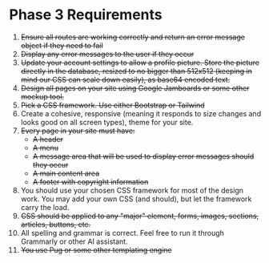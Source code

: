 # Phase 3 Requirements
1. ~~Ensure all routes are working correctly and return an error message object if they need to fail~~
2. ~~Display any error messages to the user if they occur~~
3. ~~Update your account settings to allow a profile picture. Store the picture directly in the database, resized to no bigger than 512x512 (keeping in mind our CSS can scale down easily), as base64 encoded text.~~
4. ~~Design all pages on your site using Google Jamboards or some other mockup tool.~~
5. ~~Pick a CSS framework. Use either Bootstrap or Tailwind~~
6. Create a cohesive, responsive (meaning it responds to size changes and looks good on all screen types), theme for your site.
7. ~~Every page in your site must have:~~
   * ~~A header~~
   * ~~A menu~~
   * ~~A message area that will be used to display error messages should they occur~~
   * ~~A main content area~~
   * ~~A footer with copyright information~~
8. You should use your chosen CSS framework for most of the design work. You may add your own CSS (and should), but let the framework carry the load.
9. ~~CSS should be applied to any "major" element, forms, images, sections, articles, buttons, etc.~~
10. All spelling and grammar is correct. Feel free to run it through Grammarly or other AI assistant.
11. ~~You use Pug or some other templating engine~~